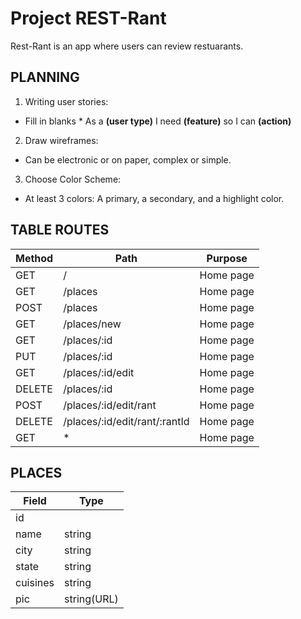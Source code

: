 # Project REST-Rant

Rest-Rant is an app where users can review restuarants.

## PLANNING
1.  Writing user stories:
-   Fill in blanks * As a __(user type)__ I need __(feature)__ so I can __(action)__

2.  Draw wireframes:
-   Can be electronic or on paper, complex or simple.

3.  Choose Color Scheme:
-   At least 3 colors: A primary, a secondary, and a highlight color.

## TABLE ROUTES
|   Method      |               Path                    |   Purpose     |
|   ------      |   ------------------------------      |   --------    |
|    GET        |    /                                  |   Home page   |
|    GET        |    /places                            |   Home page   |
|   POST        |    /places                            |   Home page   |
|    GET        |    /places/new                        |   Home page   |
|    GET        |    /places/:id                        |   Home page   |
|    PUT        |    /places/:id                        |   Home page   |
|    GET        |    /places/:id/edit                   |   Home page   |
|   DELETE      |    /places/:id                        |   Home page   |
|   POST        |    /places/:id/edit/rant              |   Home page   |
|   DELETE      |    /places/:id/edit/rant/:rantId      |   Home page   |
|    GET        |               *                       |   Home page   |

## PLACES
|   Field     |   Type         |
|   ---       |   ---          |
|   id        |                |
|   name      |   string       |  
|   city      |   string       |
|   state     |   string       |  
|   cuisines  |   string       |
|   pic       |   string(URL)  |